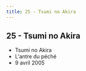 ```yaml
---
title: 25 - Tsumi no Akira
---
```


25 - Tsumi no Akira
-------------------

* Tsumi no Akira
* L'antre du péché
* 9 avril 2005

